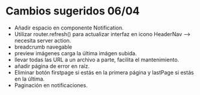 # Cambios sugeridos 06/04

- Añadir espacio en componente Notification.
- Utilizar router.refresh() para actualizar interfaz en icono HeaderNav --> necesita server action.
- breadcrumb navegable
- preview imágenes carga la última imágen subida.
- llevar todas las URL a un archivo a parte, facilita el mantenimiento.
- añadir página de error en raíz.
- Eliminar botón firstpage si estás en la primera página y lastPage si estás en la última.
- Paginación en notificaciones.
